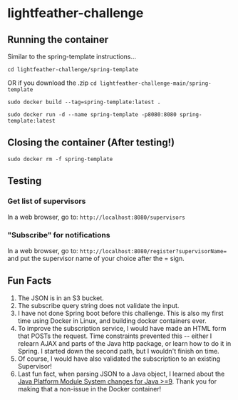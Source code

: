 # lightfeather-challenge
## Running the container
Similar to the spring-template instructions...

`cd lightfeather-challenge/spring-template` 

OR if you download the .zip `cd lightfeather-challenge-main/spring-template`

`sudo docker build --tag=spring-template:latest .`

`sudo docker run -d --name spring-template -p8080:8080 spring-template:latest`

## Closing the container (After testing!)
`sudo docker rm -f spring-template`

## Testing
### Get list of supervisors
In a web browser, go to: `http://localhost:8080/supervisors`
### "Subscribe" for notifications
In a web browser, go to: `http://localhost:8080/register?supervisorName=` and put the supervisor name of your choice after the = sign.

## Fun Facts
1. The JSON is in an S3 bucket.
2. The subscribe query string does not validate the input.
3. I have not done Spring boot before this challenge. This is also my first time using Docker in Linux, and building docker containers ever.
4. To improve the subscription service, I would have made an HTML form that POSTs the request. Time constraints prevented this -- either I relearn AJAX and parts of the Java http package, or learn how to do it in Spring. I started down the second path, but I wouldn't finish on time.
5. Of course, I would have also validated the subscription to an existing Supervisor!
6. Last fun fact, when parsing JSON to a Java object, I learned about the [Java Platform Module System changes for Java >=9](https://stackoverflow.com/questions/41265266/how-to-solve-inaccessibleobjectexception-unable-to-make-member-accessible-m). Thank you for making that a non-issue in the Docker container!
